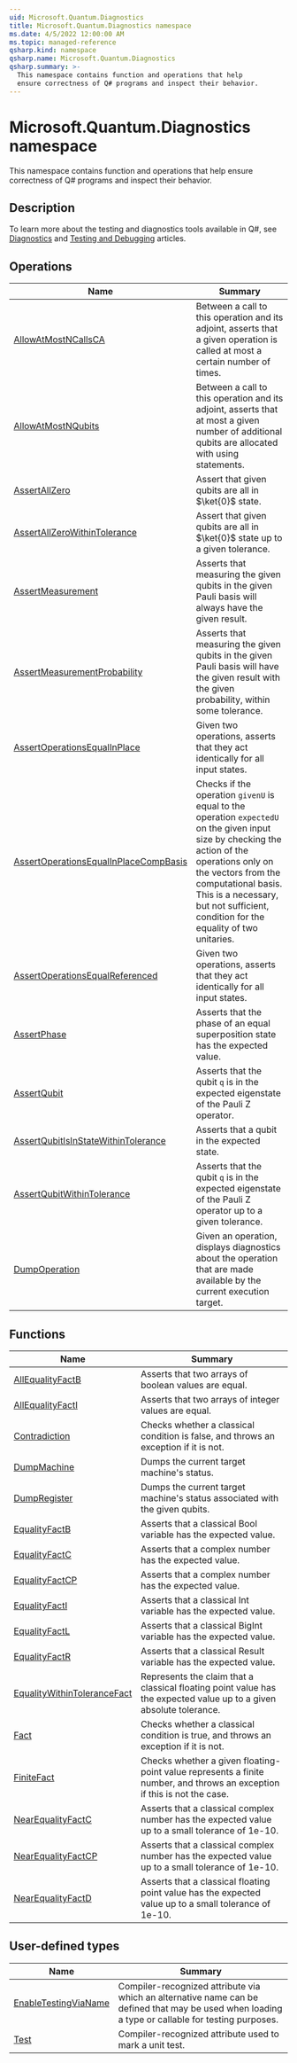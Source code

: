 ```yaml
---
uid: Microsoft.Quantum.Diagnostics
title: Microsoft.Quantum.Diagnostics namespace
ms.date: 4/5/2022 12:00:00 AM
ms.topic: managed-reference
qsharp.kind: namespace
qsharp.name: Microsoft.Quantum.Diagnostics
qsharp.summary: >-
  This namespace contains function and operations that help
  ensure correctness of Q# programs and inspect their behavior.
---
```


# Microsoft.Quantum.Diagnostics namespace

This namespace contains function and operations that help
ensure correctness of Q# programs and inspect their behavior.



## Description

To learn more about the testing and diagnostics tools available in Q#, see
[Diagnostics](xref:microsoft.quantum.libraries.overview.diagnostics) and
[Testing and Debugging](xref:microsoft.quantum.user-guide-qdk.overview.testingdebugging)
articles.
<!-- summaries -->

## Operations

| Name | Summary |
|------|---------|
|[AllowAtMostNCallsCA](xref:Microsoft.Quantum.Diagnostics.AllowAtMostNCallsCA) |Between a call to this operation and its adjoint, asserts that a given operation is called at most a certain number of times. |
|[AllowAtMostNQubits](xref:Microsoft.Quantum.Diagnostics.AllowAtMostNQubits) |Between a call to this operation and its adjoint, asserts that at most a given number of additional qubits are allocated with using statements. |
|[AssertAllZero](xref:Microsoft.Quantum.Diagnostics.AssertAllZero) |Assert that given qubits are all in $\ket{0}$ state. |
|[AssertAllZeroWithinTolerance](xref:Microsoft.Quantum.Diagnostics.AssertAllZeroWithinTolerance) |Assert that given qubits are all in $\ket{0}$ state up to a given tolerance. |
|[AssertMeasurement](xref:Microsoft.Quantum.Diagnostics.AssertMeasurement) |Asserts that measuring the given qubits in the given Pauli basis will always have the given result. |
|[AssertMeasurementProbability](xref:Microsoft.Quantum.Diagnostics.AssertMeasurementProbability) |Asserts that measuring the given qubits in the given Pauli basis will have the given result with the given probability, within some tolerance. |
|[AssertOperationsEqualInPlace](xref:Microsoft.Quantum.Diagnostics.AssertOperationsEqualInPlace) |Given two operations, asserts that they act identically for all input states. |
|[AssertOperationsEqualInPlaceCompBasis](xref:Microsoft.Quantum.Diagnostics.AssertOperationsEqualInPlaceCompBasis) |Checks if the operation `givenU` is equal to the operation `expectedU` on the given input size  by checking the action of the operations only on the vectors from the computational basis. This is a necessary, but not sufficient, condition for the equality of two unitaries. |
|[AssertOperationsEqualReferenced](xref:Microsoft.Quantum.Diagnostics.AssertOperationsEqualReferenced) |Given two operations, asserts that they act identically for all input states. |
|[AssertPhase](xref:Microsoft.Quantum.Diagnostics.AssertPhase) |Asserts that the phase of an equal superposition state has the expected value. |
|[AssertQubit](xref:Microsoft.Quantum.Diagnostics.AssertQubit) |Asserts that the qubit `q` is in the expected eigenstate of the Pauli Z operator. |
|[AssertQubitIsInStateWithinTolerance](xref:Microsoft.Quantum.Diagnostics.AssertQubitIsInStateWithinTolerance) |Asserts that a qubit in the expected state. |
|[AssertQubitWithinTolerance](xref:Microsoft.Quantum.Diagnostics.AssertQubitWithinTolerance) |Asserts that the qubit `q` is in the expected eigenstate of the Pauli Z operator up to a given tolerance. |
|[DumpOperation](xref:Microsoft.Quantum.Diagnostics.DumpOperation) |Given an operation, displays diagnostics about the operation that are made available by the current execution target. |

## Functions

| Name | Summary |
|------|---------|
|[AllEqualityFactB](xref:Microsoft.Quantum.Diagnostics.AllEqualityFactB) |Asserts that two arrays of boolean values are equal. |
|[AllEqualityFactI](xref:Microsoft.Quantum.Diagnostics.AllEqualityFactI) |Asserts that two arrays of integer values are equal. |
|[Contradiction](xref:Microsoft.Quantum.Diagnostics.Contradiction) |Checks whether a classical condition is false, and throws an exception if it is not. |
|[DumpMachine](xref:Microsoft.Quantum.Diagnostics.DumpMachine) |Dumps the current target machine's status. |
|[DumpRegister](xref:Microsoft.Quantum.Diagnostics.DumpRegister) |Dumps the current target machine's status associated with the given qubits. |
|[EqualityFactB](xref:Microsoft.Quantum.Diagnostics.EqualityFactB) |Asserts that a classical Bool variable has the expected value. |
|[EqualityFactC](xref:Microsoft.Quantum.Diagnostics.EqualityFactC) |Asserts that a complex number has the expected value. |
|[EqualityFactCP](xref:Microsoft.Quantum.Diagnostics.EqualityFactCP) |Asserts that a complex number has the expected value. |
|[EqualityFactI](xref:Microsoft.Quantum.Diagnostics.EqualityFactI) |Asserts that a classical Int variable has the expected value. |
|[EqualityFactL](xref:Microsoft.Quantum.Diagnostics.EqualityFactL) |Asserts that a classical BigInt variable has the expected value. |
|[EqualityFactR](xref:Microsoft.Quantum.Diagnostics.EqualityFactR) |Asserts that a classical Result variable has the expected value. |
|[EqualityWithinToleranceFact](xref:Microsoft.Quantum.Diagnostics.EqualityWithinToleranceFact) |Represents the claim that a classical floating point value has the expected value up to a given absolute tolerance. |
|[Fact](xref:Microsoft.Quantum.Diagnostics.Fact) |Checks whether a classical condition is true, and throws an exception if it is not. |
|[FiniteFact](xref:Microsoft.Quantum.Diagnostics.FiniteFact) |Checks whether a given floating-point value represents a finite number, and throws an exception if this is not the case. |
|[NearEqualityFactC](xref:Microsoft.Quantum.Diagnostics.NearEqualityFactC) |Asserts that a classical complex number has the expected value up to a small tolerance of 1e-10. |
|[NearEqualityFactCP](xref:Microsoft.Quantum.Diagnostics.NearEqualityFactCP) |Asserts that a classical complex number has the expected value up to a small tolerance of 1e-10. |
|[NearEqualityFactD](xref:Microsoft.Quantum.Diagnostics.NearEqualityFactD) |Asserts that a classical floating point value has the expected value up to a small tolerance of 1e-10. |

## User-defined types

| Name | Summary |
|------|---------|
|[EnableTestingViaName](xref:Microsoft.Quantum.Diagnostics.EnableTestingViaName) |Compiler-recognized attribute via which an alternative name can be defined that may be used when loading a type or callable for testing purposes. |
|[Test](xref:Microsoft.Quantum.Diagnostics.Test) |Compiler-recognized attribute used to mark a unit test. |
<!-- /summaries -->
